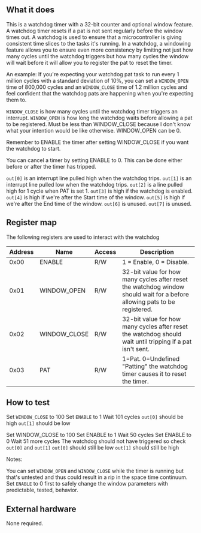 <!---

This file is used to generate your project datasheet. Please fill in the information below and delete any unused
sections.

You can also include images in this folder and reference them in the markdown. Each image must be less than
512 kb in size, and the combined size of all images must be less than 1 MB.
-->

## What it does

This is a watchdog timer with a 32-bit counter and optional window feature. A watchdog timer resets if a pat is not sent regularly before the window times out. A watchdog is used to ensure that a microcontroller is giving consistent time slices to the tasks it's running. In a watchdog, a windowing feature allows you to ensure even more consistency by limiting not just how many cycles until the watchdog triggers but how many cycles the window will wait before it will allow you to register the pat to reset the timer.

An example: If you're expecting your watchdog pat task to run every 1 million cycles with a standard deviation of 10%, you can set a `WINDOW_OPEN` time of 800,000 cycles and an `WINDOW_CLOSE` time of 1.2 million cycles and feel confident that the watchdog pats are happening when you're expecting them to.

`WINDOW_CLOSE` is how many cycles until the watchdog timer triggers an interrupt.
`WINDOW_OPEN` is how long the watchdog waits before allowing a pat to be registered. Must be less than WINDOW_CLOSE because I don't know what your intention would be like otherwise. WINDOW_OPEN can be 0.

Remember to ENABLE the timer after setting WINDOW_CLOSE if you want the watchdog to start.

You can cancel a timer by setting ENABLE to 0. This can be done either before or after the timer has tripped.

`out[0]` is an interrupt line pulled high when the watchdog trips.
`out[1]` is an interrupt line pulled low when the watchdog trips.
`out[2]` is a line pulled high for 1 cycle when PAT is set 1.
`out[3]` is high if the watchdog is enabled.
`out[4]` is high if we're after the Start time of the window.
`out[5]` is high if we're after the End time of the window.
`out[6]` is unused.
`out[7]` is unused.

## Register map

The following registers are used to interact with the watchdog

| Address | Name    | Access | Description                                                         |
|---------|---------|--------|---------------------------------------------------------------------|
| 0x00    | ENABLE  | R/W    | 1 = Enable, 0 = Disable. |
| 0x01    | WINDOW_OPEN | R/W    | 32-bit value for how many cycles after reset the watchdog window should wait for a before allowing pats to be registered. |
| 0x02    | WINDOW_CLOSE    | R/W      | 32-bit value for how many cycles after reset the watchdog should wait until tripping if a pat isn't sent. |
| 0x03    | PAT | R/W   | 1=Pat. 0=Undefined "Patting" the watchdog timer causes it to reset the timer. |


## How to test

Set `WINDOW_CLOSE` to 100
Set `ENABLE` to 1
Wait 101 cycles
`out[0]` should be high
`out[1]` should be low

Set WINDOW_CLOSE to 100
Set ENABLE to 1
Wait 50 cycles
Set ENABLE to 0
Wait 51 more cycles
The watchdog should not have triggered so check `out[0]` and `out[1]`
`out[0]` should still be low
`out[1]` should still be high

Notes:

You can set `WINDOW_OPEN` and `WINDOW_CLOSE` while the timer is running but that's untested and thus could result in a rip in the space time continuum. Set `ENABLE` to 0 first to safely change the window parameters with predictable, tested, behavior.

## External hardware

None required.
